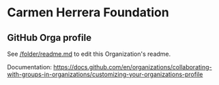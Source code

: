 # Carmen Herrera Foundation

## GitHub Orga profile

See [/folder/readme.md](https://github.com/carmen-herrera-foundation/.github/blob/main/profile/README.md) to edit this Organization's readme.

Documentation: https://docs.github.com/en/organizations/collaborating-with-groups-in-organizations/customizing-your-organizations-profile
